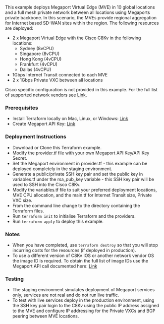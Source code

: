 This example deploys Megaport Virtual Edge (MVE) in 10 global locations and a full mesh private network between all locations using Megaports private backbone. In this scenario, the MVEs provide regional aggregation for Internet based SD-WAN sites within the region. The following resources are deployed:

* 2 x Megaport Virtual Edge with the Cisco C8Kv in the following locations:
  * Sydney (8vCPU)
  * Singapore (8vCPU)
  * Hong Kong (4vCPU)
  * Frankfurt (4vCPU)
  * Dallas (4vCPU)
* 1Gbps Internet Transit connected to each MVE
* 2 x 1Gbps Private VXC between all locations

Cisco specific configuration is not provided in this example. For the full list of supported network vendors see [Link](https://megaport.com).

### Prerequisites

* Install Terraform locally on Mac, Linux, or Windows: [Link](https://developer.hashicorp.com/terraform/tutorials/azure-get-started/install-cli)
* Create Megaport API Key: [Link](https://docs.megaport.com/api/api-key/)

### Deployment Instructions

* Download or Clone this Terraform example.
* Modify the provider.tf file with your own Megaport API Key/API Key Secret.
* Set the Megaport environment in provider.tf - this example can be deployed completely in the staging environment.
* Generate a public/private SSH key pair and set the public key in variables.tf under the rsa_pub_key variable - this SSH key pair will be used to SSH into the Cisco C8Kv.
* Modify the variables.tf file to suit your preferred deployment locations, MVE CPU allocation, and the main.tf for Internet Transit size, Private VXC size.
* From the command line change to the directory containing the Terraform files.
* Run `terraform init` to initialise Terraform and the providers.
* Run `terraform apply` to deploy this example.

### Notes

* When you have completed, use `terraform destroy` so that you will stop incurring costs for the resources (if deployed in production).
* To use a different version of C8Kv IOS or another network vendor OS the image ID is required. To obtain the full list of image IDs use the Megaport API call documented here: [Link](https://dev.megaport.com/#ae411b15-0989-4f7f-ac28-78e385264515)

### Testing

* The staging environment simulates deployment of Megaport services only, services are not real and do not run live traffic.
* To test with live services deploy in the production environment, using the SSH key pair login to the C8Kv using the public IP address assigned to the MVE and configure IP addressing for the Private VXCs and BGP peering between MVE locations.
